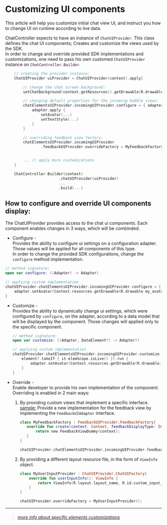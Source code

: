 # Customizing UI components 

This article will help you customize initial chat view UI, and instruct you how to change UI on runtime according to live data.

ChatController expects to have an instance of `ChatUIProvider`. This class defines the chat UI components; Creates and customize the views used by the SDK.   
In order to change and override provided SDK implementations and customizations, one need to pass his own customed `ChatUIProvider` instance on `ChatController.Builder`. 

```kotlin
    // creating the provider instance:
    ChatUIProvider uiProvider = ChatUIProvider(context).apply{

        // change the chat screen background:
        setChatBackground(context.getResources().getDrawable(R.drawable.bkg_bots));

        // changing default properties for the incoming bubble views:
        chatElementsUIProvider.incomingUIProvider.configure = { adapter ->
            adapter.apply {
                setAvatar(...)
                setTextStyle(...)
            }
        }

        // overriding feedback view factory:
        chatElementsUIProvider.incomingUIProvider
                .feedbackUIProvider.overrideFactory = MyFeedbackFactory()


        ... // apply more customizations
    }

    ChatController.Builder(context)
                        .chatUIProvider(uiProvider)
                        ...
                        .build(...) 
```

## How to configure and override UI components display: 
The ChatUIProvider provides access to the chat ui components. Each component enables changes in 3 ways, which will be combinded.

-  Configure -   
  Provides the ability to configure ui settings on a configuration adapter. Those values will be applied for all components of this type.   
  In order to change the provided SDK configurations, change the `configure` method implementation.
  
  ```kotlin
  // method signature:
  open var configure: ((Adapter) -> Adapter)

  // applying custom implementation
  chatUIProvider.chatElementsUIProvider.incomingUIProvider.configure = { adapter ->
      adapter.setAvatar(Context.resources.getDrawable(R.drawable.my_avatar))
  }
  ```
- Customize -   
  Provides the ability to dynamically change ui settings, which were configured by `configure`, on the adapter, according to a data model that will be displayed by the component. Those changes will applied only to the specific component.  
  ```kotlin
  // method signature:
  open var customize: ((Adapter, DataElement?) -> Adapter)?

  // applying custom implementation
  chatUIProvider.chatElementsUIProvider.incomingUIProvider.customize = { adapter, element ->
      element?.takeIf { it.elemScope.isLive() }?.run {
          adapter.setAvatar(Context.resources.getDrawable(R.drawable.agent_avatar))
      }
  }
  ```

- Override -   
    Enable developer to provide his own implementation of the component.   
    Overriding is enabled in 2 main ways:
    1. By providing custom views that implement a specific interface.    
       <U>sample:</U> Provide a new implementation for the feedback view by implementing the `FeedbackUIAdapter` interface.
       
         ```kotlin
        class MyFeedbackFactory : FeedbackUIProvider.FeedbackFactory{
            override fun create(context: Context, feedbackDisplayType: Int): FeedbackUIAdapter {
                return new FeedbackViewDummy(context);
            }
        }

        chatUIProvider.chatElementsUIProvider.incomingUIProvider.feedbackUIProvider.overrideFactory = MyFeedbackFactory()
        ```

    2. By providing a different layout resource file, in the form of `ViewInfo` object.   
        
        ```kotlin
        class MyUserInputProvider : ChatUIProvider.ChatUIFactory{
            override fun userInputInfo(): ViewInfo {
                return ViewInfo(R.layout.layout_name, R.id.custom_input_container)
            }
        }

        chatUIProvider.overrideFactory = MyUserInputProvider();
        ```

---
> ###### [more info about specific elements customizations](./CustomizationsSpecificsAndroid)